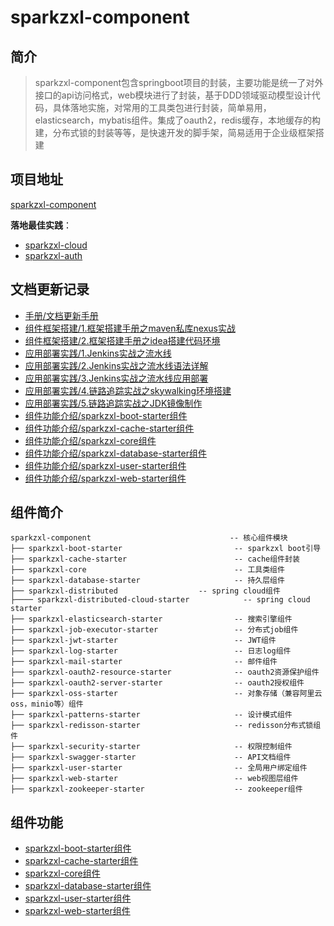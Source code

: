 # sparkzxl-component

## 简介

> sparkzxl-component包含springboot项目的封装，主要功能是统一了对外接口的api访问格式，web模块进行了封装，基于DDD领域驱动模型设计代码，具体落地实施，对常用的工具类包进行封装，简单易用，elasticsearch，mybatis组件。集成了oauth2，redis缓存，本地缓存的构建，分布式锁的封装等等，是快速开发的脚手架，简易适用于企业级框架搭建

## 项目地址

[sparkzxl-component](https://github.com/sparkzxl/sparkzxl-component.git)

**落地最佳实践**：

- [sparkzxl-cloud](https://github.com/sparkzxl/sparkzxl-cloud.git)
- [sparkzxl-auth](https://github.com/sparkzxl/sparkzxl-auth.git)

## 文档更新记录

- [手册/文档更新手册](forward/文档更新手册.md)
- [组件框架搭建/1.框架搭建手册之maven私库nexus实战](forward/框架搭建手册之maven私库nexus实战.md)
- [组件框架搭建/2.框架搭建手册之idea搭建代码环境](forward/框架搭建手册之idea搭建代码环境.md)
- [应用部署实践/1.Jenkins实战之流水线](forward/Jenkins实战之流水线.md)
- [应用部署实践/2.Jenkins实战之流水线语法详解](forward/Jenkins实战之流水线语法详解.md)
- [应用部署实践/3.Jenkins实战之流水线应用部署](forward/Jenkins实战之流水线应用部署.md)
- [应用部署实践/4.链路追踪实战之skywalking环境搭建](forward/链路追踪实战之SkyWalking环境搭建.md)
- [应用部署实践/5.链路追踪实战之JDK镜像制作](forward/链路追踪实战之JDK镜像制作.md)
- [组件功能介绍/sparkzxl-boot-starter组件](forward/sparkzxl-boot.md)
- [组件功能介绍/sparkzxl-cache-starter组件](forward/sparkzxl-cache.md)
- [组件功能介绍/sparkzxl-core组件](forward/sparkzxl-core.md)
- [组件功能介绍/sparkzxl-database-starter组件](forward/sparkzxl-database.md)
- [组件功能介绍/sparkzxl-user-starter组件](forward/sparkzxl-user.md)
- [组件功能介绍/sparkzxl-web-starter组件](forward/sparkzxl-web.md)

## 组件简介

```Text
sparkzxl-component                               -- 核心组件模块
├── sparkzxl-boot-starter                         -- sparkzxl boot引导
├── sparkzxl-cache-starter                        -- cache组件封装
├── sparkzxl-core                                 -- 工具类组件
├── sparkzxl-database-starter                     -- 持久层组件
├── sparkzxl-distributed		          -- spring cloud组件
├──── sparkzxl-distributed-cloud-starter            -- spring cloud starter
├── sparkzxl-elasticsearch-starter                -- 搜索引擎组件
├── sparkzxl-job-executor-starter                 -- 分布式job组件
├── sparkzxl-jwt-starter                          -- JWT组件
├── sparkzxl-log-starter                          -- 日志log组件
├── sparkzxl-mail-starter                         -- 邮件组件
├── sparkzxl-oauth2-resource-starter	          -- oauth2资源保护组件
├── sparkzxl-oauth2-server-starter                -- oauth2授权组件
├── sparkzxl-oss-starter                          -- 对象存储（兼容阿里云oss，minio等）组件
├── sparkzxl-patterns-starter                     -- 设计模式组件
├── sparkzxl-redisson-starter                     -- redisson分布式锁组件
├── sparkzxl-security-starter                     -- 权限控制组件
├── sparkzxl-swagger-starter                      -- API文档组件
├── sparkzxl-user-starter                         -- 全局用户绑定组件
├── sparkzxl-web-starter                          -- web视图层组件
├── sparkzxl-zookeeper-starter                    -- zookeeper组件
```

## 组件功能

- [sparkzxl-boot-starter组件](forward/sparkzxl-boot.md)
- [sparkzxl-cache-starter组件](forward/sparkzxl-cache.md)
- [sparkzxl-core组件](forward/sparkzxl-core.md)
- [sparkzxl-database-starter组件](forward/sparkzxl-database.md)
- [sparkzxl-user-starter组件](forward/sparkzxl-user.md)
- [sparkzxl-web-starter组件](forward/sparkzxl-web.md)
